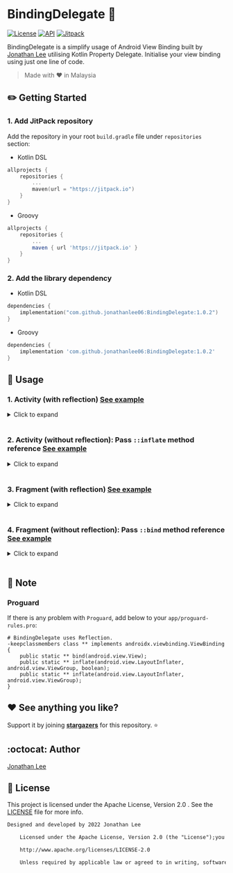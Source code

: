 # BindingDelegate :pushpin:

<p>
  <a href="https://opensource.org/licenses/Apache-2.0"><img alt="License" src="https://img.shields.io/badge/License-Apache%202.0-blue.svg"/></a>
  <a href="https://android-arsenal.com/api?level=21"><img alt="API" src="https://img.shields.io/badge/API-21%2B-brightgreen.svg?style=flat"/></a>
  <a href="https://jitpack.io/#jonathanlee06/BindingDelegate"><img alt="Jitpack" src="https://jitpack.io/v/jonathanlee06/BindingDelegate.svg"/></a>
</p>

BindingDelegate is a simplify usage of Android View Binding built
by [Jonathan Lee](https://github.com/jonathanlee06)
utilising Kotlin Property Delegate. Initialise your view binding using just one line of code.

> Made with :heart: in Malaysia

## :pencil2: Getting Started

### 1. Add JitPack repository

Add the repository in your root `build.gradle` file under `repositories` section:

- Kotlin DSL

```kotlin
allprojects {
    repositories {
        ...
        maven(url = "https://jitpack.io")
    }
}
```

- Groovy

```gradle
allprojects {
    repositories {
        ...
        maven { url 'https://jitpack.io' }
    }
}
```

### 2. Add the library dependency

- Kotlin DSL

```kotlin
dependencies {
    implementation("com.github.jonathanlee06:BindingDelegate:1.0.2")
}
```

- Groovy

```gradle
dependencies {
    implementation 'com.github.jonathanlee06:BindingDelegate:1.0.2'
}
```

## :mag_right: Usage

### 1. Activity (with reflection) [See example](https://github.com/jonathanlee06/BindingDelegate/blob/master/app/src/main/java/com/jonathanlee/bindingdelegate/demo/MainActivity.kt)

<details>
    <summary>Click to expand</summary>

```kotlin
class MainActivity : AppCompatActivity() {
    private val binding: ActivityMainBinding by viewBinding()

    override fun onCreate(savedInstanceState: Bundle?) {
        super.onCreate(savedInstanceState)
        binding.button.setOnClickListener {
            val intent = Intent(this, FragmentActivity::class.java).also {
                it.addFlags(Intent.FLAG_ACTIVITY_CLEAR_TOP)
            }
            startActivity(intent)
        }
    }
}
```

</details>
<br>

### 2. Activity (without reflection): Pass `::inflate` method reference [See example](https://github.com/jonathanlee06/BindingDelegate/blob/master/app/src/main/java/com/jonathanlee/bindingdelegate/demo/second/FragmentActivity.kt)

<details>
    <summary>Click to expand</summary>

```kotlin
class FragmentActivity : AppCompatActivity() {
    private val binding by viewBinding(ActivityFragmentBinding::inflate)

    override fun onCreate(savedInstanceState: Bundle?) {
        super.onCreate(savedInstanceState)
        setSupportActionBar(binding.toolbar)
    }
}
```

</details>
<br>

### 3. Fragment (with reflection) [See example](https://github.com/jonathanlee06/BindingDelegate/blob/master/app/src/main/java/com/jonathanlee/bindingdelegate/demo/second/FirstFragment.kt)

<details>
    <summary>Click to expand</summary>

```kotlin
class FirstFragment : Fragment() {

    private val binding: FragmentFirstBinding by viewBinding()

    override fun onCreateView(
        inflater: LayoutInflater,
        container: ViewGroup?,
        savedInstanceState: Bundle?
    ): View = inflater.inflate(R.layout.fragment_first, container, false)

    override fun onViewCreated(view: View, savedInstanceState: Bundle?) {
        super.onViewCreated(view, savedInstanceState)

        binding.buttonFirst.setOnClickListener {
            findNavController().navigate(R.id.action_FirstFragment_to_SecondFragment)
        }
    }
}
```

</details>

<br>

### 4. Fragment (without reflection): Pass `::bind` method reference [See example](https://github.com/jonathanlee06/BindingDelegate/blob/master/app/src/main/java/com/jonathanlee/bindingdelegate/demo/second/SecondFragment.kt)

<details>
    <summary>Click to expand</summary>

```kotlin
class SecondFragment : Fragment(R.layout.fragment_second) {

    private val binding by viewBinding(FragmentSecondBinding::bind)

    override fun onViewCreated(view: View, savedInstanceState: Bundle?) {
        super.onViewCreated(view, savedInstanceState)

        binding.buttonSecond.setOnClickListener {
            findNavController().navigate(R.id.action_SecondFragment_to_FirstFragment)
        }
    }
}
```

</details>
<br>

## :notebook: Note

### Proguard

If there is any problem with `Proguard`, add below to your `app/proguard-rules.pro`:

```
# BindingDelegate uses Reflection.
-keepclassmembers class ** implements androidx.viewbinding.ViewBinding {
    public static ** bind(android.view.View);
    public static ** inflate(android.view.LayoutInflater, android.view.ViewGroup, boolean);
    public static ** inflate(android.view.LayoutInflater, android.view.ViewGroup);
}
```

## :heart: See anything you like?

Support it by joining __[stargazers](https://github.com/jonathanlee06/BindingDelegate/stargazers)__
for this repository. :star:

## :octocat: Author

[Jonathan Lee](https://github.com/jonathanlee06)

## :bookmark_tabs: License

This project is licensed under the Apache License, Version 2.0 . See
the [LICENSE](https://github.com/jonathanlee06/Popcorn/blob/master/LICENSE) file for more info.

```xml
Designed and developed by 2022 Jonathan Lee

    Licensed under the Apache License, Version 2.0 (the "License");you may not use this file except in compliance with the License.You may obtain a copy of the License at

    http://www.apache.org/licenses/LICENSE-2.0

    Unless required by applicable law or agreed to in writing, softwaredistributed under the License is distributed on an "AS IS" BASIS,WITHOUT WARRANTIES OR CONDITIONS OF ANY KIND, either express or implied.See the License for the specific language governing permissions andlimitations under the License.
```

